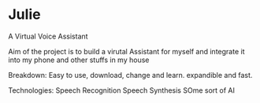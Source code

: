 # Julie

A Virtual Voice Assistant

Aim of the project is to build a virutal Assistant for myself and integrate it into my phone and other stuffs in my house

Breakdown:
    Easy to use, download, change and learn.
    expandible and fast.


Technologies:
    Speech Recognition
    Speech Synthesis
    SOme sort of AI